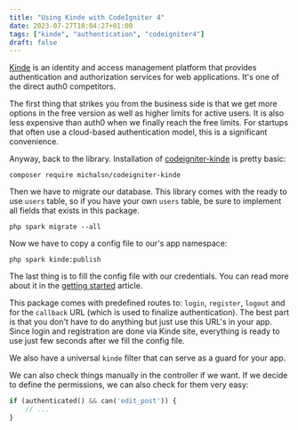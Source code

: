 ```yaml
---
title: "Using Kinde with CodeIgniter 4"
date: 2023-07-27T10:04:27+01:00
tags: ["kinde", "authentication", "codeigniter4"]
draft: false
---
```


[Kinde](https://kinde.com) is an identity and access management platform that provides authentication and authorization services for web applications. It's one of the direct auth0 competitors.

The first thing that strikes you from the business side is that we get more options in the free version as well as higher limits for active users. It is also less expensive than auth0 when we finally reach the free limits. For startups that often use a cloud-based authentication model, this is a significant convenience.

Anyway, back to the library. Installation of [codeigniter-kinde](https://github.com/michalsn/codeigniter-kinde) is pretty basic:

    composer require michalsn/codeigniter-kinde

Then we have to migrate our database. This library comes with the ready to use `users` table, so if you have your own `users` table, be sure to implement all fields that exists in this package.

    php spark migrate --all

Now we have to copy a config file to our's app namespace:

    php spark kinde:publish

The last thing is to fill the config file with our credentials. You can read more about it in the [getting started](https://kinde.com/docs/developer-tools/php-sdk/) article.

This package comes with predefined routes to: `login`, `register`, `logout` and for the `callback` URL (which is used to finalize authentication).
The best part is that you don't have to do anything but just use this URL's in your app. Since login and registration are done via Kinde site, everything is ready to use just few seconds after we fill the config file.

We also have a universal `kinde` filter that can serve as a guard for your app.

We can also check things manually in the controller if we want. If we decide to define the permissions, we can also check for them very easy:

```php
if (authenticated() && can('edit_post')) {
    // ...
}
```